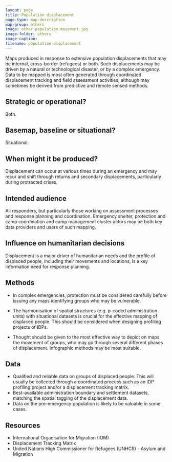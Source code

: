 ```yaml
---
layout: page
title: Population displacement
page-type: map-description
map-group: others
image: other-population-movement.jpg
image-folder: others
image-caption: 
filename: population-displacement
---
```

Maps produced in response to extensive population displacements that may be internal, cross-border \(refugees\) or both. Such displacements may be driven by a natural or technological disaster, or by a complex emergency. Data to be mapped is most often generated through coordinated displacement tracking and field assessment activities, although may sometimes be derived from predictive and remote sensed methods.

## Strategic or operational?

Both.

## Basemap, baseline or situational?

Situational.

## When might it be produced?

Displacement can occur at various times during an emergency and may recur and shift through returns and secondary displacements, particularly during protracted crises.

## Intended audience

All responders, but particularly those working on assessment processes and response planning and coordination. Emergency shelter, protection and camp coordination and camp management cluster actors may be both key data providers and users of such mapping.

## Influence on humanitarian decisions

Displacement is a major driver of humanitarian needs and the profile of displaced people, including their movements and locations, is a key information need for response planning.

## Methods
* In complex emergencies, protection must be considered carefully before issuing any maps identifying groups who may be vulnerable.

* The harmonisation of spatial structures \(e.g. p-coded administration units\) with situational datasets is crucial for the effective mapping of displaced people. This should be considered when designing profiling projects of IDPs.
* Thought should be given to the most effective way to depict on maps the movement of groups, who may go through several different phases of displacement. Infographic methods may be most suitable.

## Data

* Qualified and reliable data on groups of displaced people. This will usually be collected through a coordinated process such as an IDP profiling project and/or a displacement tracking matrix.
* Best-available administration boundary and settlement datasets, matching the spatial tagging of the displacement data.
* Data on the pre-emergency population is likely to be valuable in some cases.

## Resources

* International Organisation for Migration \(IOM\)
* Displacement Tracking Matrix
* United Nations High Commissioner for Refugees \(UNHCR\) - Asylum and Migration

